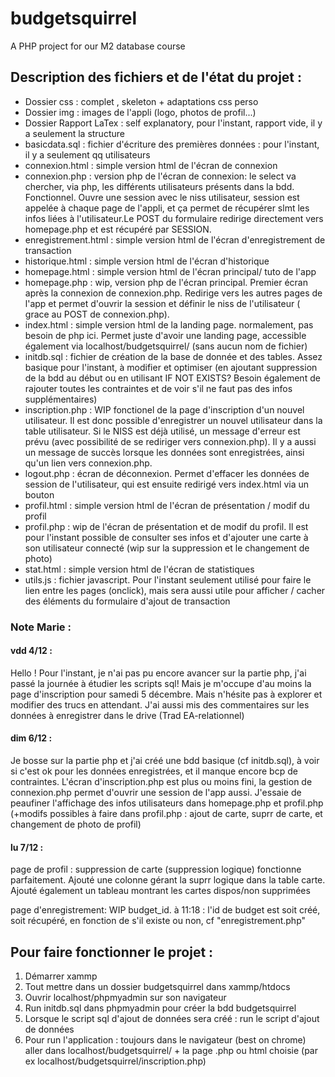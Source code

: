 # budgetsquirrel
A PHP project for our M2 database course

## Description des fichiers et de l'état du projet : 

- Dossier css : complet , skeleton + adaptations css perso
- Dossier img : images de l'appli (logo, photos de profil...)
- Dossier Rapport LaTex : self explanatory, pour l'instant, rapport vide, il y a seulement la structure
- basicdata.sql : fichier d'écriture des premières données : pour l'instant, il y a seulement qq utilisateurs
- connexion.html : simple version html de l'écran de connexion
- connexion.php : version php de l'écran de connexion:  le select va chercher, via php, les différents utilisateurs présents dans la bdd. Fonctionnel. Ouvre une session avec le niss utilisateur, session est appelée à chaque page de l'appli, et ça permet de récupérer slmt les infos liées à l'utilisateur.Le POST du formulaire redirige directement vers homepage.php et est récupéré par SESSION.
- enregistrement.html : simple version html de l'écran d'enregistrement de transaction
- historique.html : simple version html de l'écran d'historique
- homepage.html : simple version html de l'écran principal/ tuto de l'app
- homepage.php : wip, version php de l'écran principal. Premier écran après la connexion de connexion.php. Redirige vers les autres pages de l'app et permet d'ouvrir la session et définir le niss de l'utilisateur ( grace au POST de connexion.php).
- index.html : simple version html de la landing page. normalement, pas besoin de php ici. Permet juste d'avoir une landing page, accessible également via localhost/budgetsquirrel/ (sans aucun nom de fichier)
- initdb.sql : fichier de création de la base de donnée et des tables. Assez basique pour l'instant, à modifier et optimiser (en ajoutant suppression de la bdd au début ou en utilisant IF NOT EXISTS? Besoin également de rajouter toutes les contraintes et de voir s'il ne faut pas des infos supplémentaires)
- inscription.php : WIP fonctionel de la page d'inscription d'un nouvel utilisateur. Il est donc possible d'enregistrer un nouvel utilisateur dans la table utilisateur. Si le NISS est déjà utilisé, un message d'erreur est prévu (avec possibilité de se rediriger vers connexion.php). Il y a aussi un message de succès lorsque les données sont enregistrées, ainsi qu'un lien vers connexion.php.
- logout.php : écran de déconnexion. Permet d'effacer les données de session de l'utilisateur, qui est ensuite redirigé vers index.html via un bouton
- profil.html : simple version html de l'écran de présentation / modif du profil
- profil.php : wip de l'écran de présentation et de modif du profil. Il est pour l'instant possible de consulter ses infos et d'ajouter une carte à son utilisateur connecté (wip sur la suppression et le changement de photo)
- stat.html : simple version html de l'écran de statistiques
- utils.js : fichier javascript. Pour l'instant seulement utilisé pour faire le lien entre les pages (onclick), mais sera aussi utile pour afficher / cacher des éléments du formulaire d'ajout de transaction

### Note Marie : 

#### vdd 4/12 : 
Hello ! Pour l'instant, je n'ai pas pu encore avancer sur la partie php, j'ai passé la journée à étudier les scripts sql! Mais je m'occupe d'au moins la page d'inscription pour samedi 5 décembre. Mais n'hésite pas à explorer et modifier des trucs en attendant. J'ai aussi mis des commentaires sur les données à enregistrer dans le drive (Trad EA-relationnel)

#### dim 6/12 : 

Je bosse sur la partie php et j'ai créé une bdd basique (cf initdb.sql), à voir si c'est ok pour les données enregistrées, et il manque encore bcp de contraintes. L'écran d'inscription.php est plus ou moins fini, la gestion de connexion.php permet d'ouvrir une session de l'app aussi. J'essaie de peaufiner l'affichage des infos utilisateurs dans homepage.php et profil.php (+modifs possibles à faire dans profil.php : ajout de carte, suprr de carte, et changement de photo de profil)

#### lu 7/12 : 

page de profil : suppression de carte (suppression logique) fonctionne parfaitement. Ajouté une colonne gérant la suprr logique dans la table carte. Ajouté également un tableau montrant les cartes dispos/non supprimées

page d'enregistrement: WIP budget_id. à 11:18 : l'id de budget est soit créé, soit récupéré, en fonction de s'il existe ou non, cf "enregistrement.php"


## Pour faire fonctionner le projet : 
1. Démarrer xammp
2. Tout mettre dans un dossier budgetsquirrel dans xammp/htdocs
3. Ouvrir localhost/phpmyadmin sur son navigateur
4. Run initdb.sql dans phpmyadmin pour créer la bdd budgetsquirrel
5. Lorsque le script sql d'ajout de données sera créé : run le script d'ajout de données
5. Pour run l'application : toujours dans le navigateur (best on chrome) aller dans localhost/budgetsquirrel/ + la page .php ou html choisie (par ex localhost/budgetsquirrel/inscription.php)
